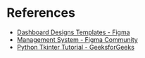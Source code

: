 # References
- [Dashboard Designs Templates - Figma](https://www.figma.com/templates/dashboard-designs/)
- [Management System - Figma Community](https://www.figma.com/community/tag/management%20system)
- [Python Tkinter Tutorial - GeeksforGeeks](https://www.geeksforgeeks.org/python-tkinter-tutorial/)
